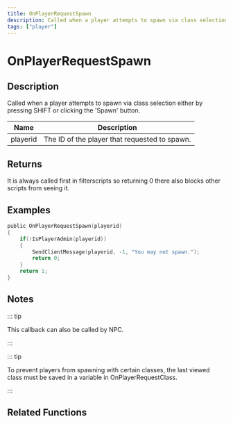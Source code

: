 ```yaml
---
title: OnPlayerRequestSpawn
description: Called when a player attempts to spawn via class selection either by pressing SHIFT or clicking the 'Spawn' button.
tags: ["player"]
---
```


# OnPlayerRequestSpawn

<TagLinks />

## Description

Called when a player attempts to spawn via class selection either by pressing SHIFT or clicking the 'Spawn' button.

| Name     | Description                                   |
| -------- | --------------------------------------------- |
| playerid | The ID of the player that requested to spawn. |

## Returns

It is always called first in filterscripts so returning 0 there also blocks other scripts from seeing it.

## Examples

```c
public OnPlayerRequestSpawn(playerid)
{
    if(!IsPlayerAdmin(playerid))
    {
        SendClientMessage(playerid, -1, "You may not spawn.");
        return 0;
    }
    return 1;
}
```

## Notes

::: tip

This callback can also be called by NPC.

:::

::: tip

To prevent players from spawning with certain classes, the last viewed class must be saved in a variable in OnPlayerRequestClass.

:::

## Related Functions
